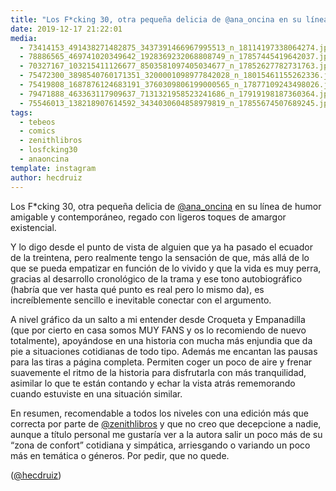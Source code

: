```yaml
---
title: "Los F*cking 30, otra pequeña delicia de @ana_oncina en su línea de humor amigable y contemporáneo, regado con ligeros toques de amargor existencial"
date: 2019-12-17 21:22:01
media: 
  - 73414153_491438271482875_3437391466967995513_n_18114197338064274.jpg
  - 78886565_469741020349642_1928369232068808749_n_17857445419642037.jpg
  - 70327167_103215411126677_8503581097405034677_n_17852627782731763.jpg
  - 75472300_3898540760171351_3200001098977842028_n_18015461155262336.jpg
  - 75419808_1687876124683191_3760309806199000565_n_17877109243498026.jpg
  - 79471888_463363117909637_7131321958523241686_n_17919198187360364.jpg
  - 75546013_138218907614592_3434030604858979819_n_17855674507689245.jpg
tags: 
  - tebeos
  - comics
  - zenithlibros
  - losfcking30
  - anaoncina
template: instagram
author: hecdruiz
---
```


Los F*cking 30, otra pequeña delicia de [@ana_oncina](https://instagram.com/ana_oncina) en su línea de humor amigable y contemporáneo, regado con ligeros toques de amargor existencial.

Y lo digo desde el punto de vista de alguien que ya ha pasado el ecuador de la treintena, pero realmente tengo la sensación de que, más allá de lo que se pueda empatizar en función de lo vivido y que la vida es muy perra, gracias al desarrollo cronológico de la trama y ese tono autobiográfico (habría que ver hasta qué punto es real pero lo mismo da), es increíblemente sencillo e inevitable conectar con el argumento.

A nivel gráfico da un salto a mi entender desde Croqueta y Empanadilla (que por cierto en casa somos MUY FANS y os lo recomiendo de nuevo totalmente), apoyándose en una historia con mucha más enjundia que da pie a situaciones cotidianas de todo tipo. Además me encantan las pausas para las tiras a página completa. Permiten coger un poco de aire y frenar suavemente el ritmo de la historia para disfrutarla con más tranquilidad, asimilar lo que te están contando y echar la vista atrás rememorando cuando estuviste en una situación similar.

En resumen, recomendable a todos los niveles con una edición más que correcta por parte de [@zenithlibros](https://instagram.com/zenithlibros) y que no creo que decepcione a nadie, aunque a título personal me gustaría ver a la autora salir un poco más de su “zona de confort” cotidiana y simpática, arriesgando o variando un poco más en temática o géneros. Por pedir, que no quede.

([@hecdruiz](https://instagram.com/hecdruiz))
